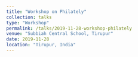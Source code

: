 ```yaml
---
title: "Workshop on Philately"
collection: talks
type: "Workshop"
permalink: /talks/2019-11-28-workshop-philately
venue: "Subbiah Central School, Tirupur"
date: 2019-11-28
location: "Tirupur, India"
---
```

